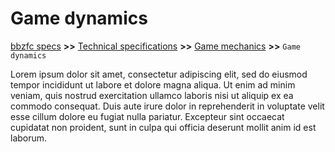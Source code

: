 # Game dynamics

[bbzfc specs](../bbzfc_specs.md) **>>** [Technical specifications](technical_specifications.md) **>>** [Game mechanics](game_mechanics.md) **>>** `Game dynamics`

Lorem ipsum dolor sit amet, consectetur adipiscing elit, sed do eiusmod tempor incididunt ut labore et dolore magna
aliqua. Ut enim ad minim veniam, quis nostrud exercitation ullamco laboris nisi ut aliquip ex ea commodo consequat. Duis
aute irure dolor in reprehenderit in voluptate velit esse cillum dolore eu fugiat nulla pariatur. Excepteur sint
occaecat cupidatat non proident, sunt in culpa qui officia deserunt mollit anim id est laborum.
